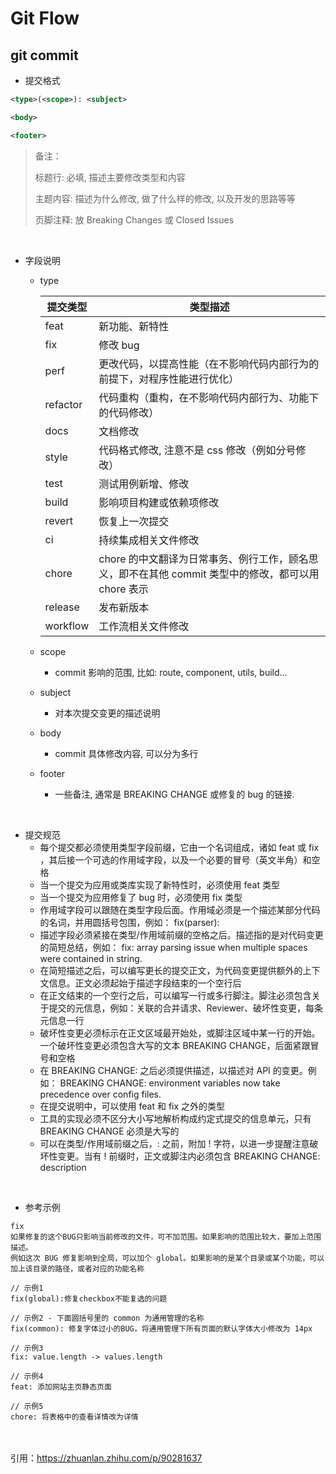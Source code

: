 # Git Flow


## git commit


- 提交格式

```xml
<type>(<scope>): <subject>

<body>

<footer>
```


> 备注：
>
> 标题行: 必填, 描述主要修改类型和内容
>
> 主题内容: 描述为什么修改, 做了什么样的修改, 以及开发的思路等等
>
> 页脚注释: 放 Breaking Changes 或 Closed Issues



<br>

- 字段说明
    - type
  
        | 提交类型 | 类型描述                                                                                            |
        | -------- | --------------------------------------------------------------------------------------------------- |
        | feat     | 新功能、新特性                                                                                      |
        | fix      | 修改 bug                                                                                            |
        | perf     | 更改代码，以提高性能（在不影响代码内部行为的前提下，对程序性能进行优化）                            |
        | refactor | 代码重构（重构，在不影响代码内部行为、功能下的代码修改）                                            |
        | docs     | 文档修改                                                                                            |
        | style    | 代码格式修改, 注意不是 css 修改（例如分号修改）                                                     |
        | test     | 测试用例新增、修改                                                                                  |
        | build    | 影响项目构建或依赖项修改                                                                            |
        | revert   | 恢复上一次提交                                                                                      |
        | ci       | 持续集成相关文件修改                                                                                |
        | chore    | chore 的中文翻译为日常事务、例行工作，顾名思义，即不在其他 commit 类型中的修改，都可以用 chore 表示 |
        | release  | 发布新版本                                                                                          |
        | workflow | 工作流相关文件修改                                                                                  |

    - scope
        - commit 影响的范围, 比如: route, component, utils, build...

    - subject
        - 对本次提交变更的描述说明

    - body
        - commit 具体修改内容, 可以分为多行

    - footer
        - 一些备注, 通常是 BREAKING CHANGE 或修复的 bug 的链接.

<br>

- 提交规范
    - 每个提交都必须使用类型字段前缀，它由一个名词组成，诸如 feat 或 fix ，其后接一个可选的作用域字段，以及一个必要的冒号（英文半角）和空格
    - 当一个提交为应用或类库实现了新特性时，必须使用 feat 类型
    - 当一个提交为应用修复了 bug 时，必须使用 fix 类型
    - 作用域字段可以跟随在类型字段后面。作用域必须是一个描述某部分代码的名词，并用圆括号包围，例如： fix(parser):
    - 描述字段必须紧接在类型/作用域前缀的空格之后。描述指的是对代码变更的简短总结，例如： fix: array parsing issue when multiple spaces were contained in string.
    - 在简短描述之后，可以编写更长的提交正文，为代码变更提供额外的上下文信息。正文必须起始于描述字段结束的一个空行后
    - 在正文结束的一个空行之后，可以编写一行或多行脚注。脚注必须包含关于提交的元信息，例如：关联的合并请求、Reviewer、破坏性变更，每条元信息一行
    - 破坏性变更必须标示在正文区域最开始处，或脚注区域中某一行的开始。一个破坏性变更必须包含大写的文本 BREAKING CHANGE，后面紧跟冒号和空格
    - 在 BREAKING CHANGE: 之后必须提供描述，以描述对 API 的变更。例如： BREAKING CHANGE: environment variables now take precedence over config files.
    - 在提交说明中，可以使用 feat 和 fix 之外的类型
    - 工具的实现必须不区分大小写地解析构成约定式提交的信息单元，只有 BREAKING CHANGE 必须是大写的
    - 可以在类型/作用域前缀之后，: 之前，附加 ! 字符，以进一步提醒注意破坏性变更。当有 ! 前缀时，正文或脚注内必须包含 BREAKING CHANGE: description

<br>

- 参考示例
```
fix
如果修复的这个BUG只影响当前修改的文件，可不加范围。如果影响的范围比较大，要加上范围描述。
例如这次 BUG 修复影响到全局，可以加个 global。如果影响的是某个目录或某个功能，可以加上该目录的路径，或者对应的功能名称

// 示例1
fix(global):修复checkbox不能复选的问题

// 示例2 - 下面圆括号里的 common 为通用管理的名称
fix(common): 修复字体过小的BUG，将通用管理下所有页面的默认字体大小修改为 14px

// 示例3
fix: value.length -> values.length

// 示例4
feat: 添加网站主页静态页面

// 示例5
chore: 将表格中的查看详情改为详情
```


<br><br>
引用：<https://zhuanlan.zhihu.com/p/90281637>